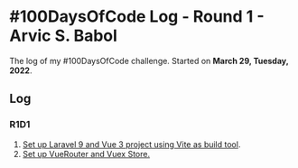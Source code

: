 # #100DaysOfCode Log - Round 1 - Arvic S. Babol

The log of my #100DaysOfCode challenge. Started on **March 29, Tuesday, 2022**.

## Log

### R1D1
1. [Set up Laravel 9 and Vue 3 project using Vite as build tool](https://github.com/kulotsystems/tabulation-system/tree/8b4ea9014f5acfa8d0833d5ff11e49ee6c60bd80).
2. [Set up VueRouter and Vuex Store.](https://github.com/kulotsystems/tabulation-system/tree/63d7ed1736b1bbc60dc643e9c55c7b33533e7747)
